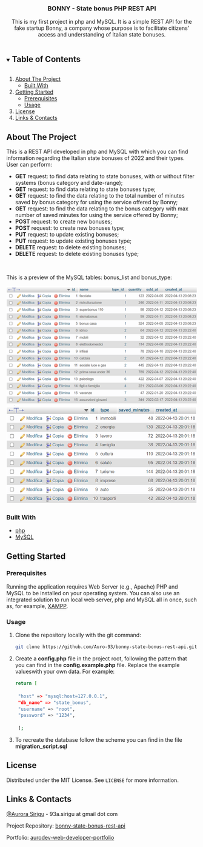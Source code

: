<p align="center">

  <h3 align="center">BONNY - State bonus PHP REST API</h3>

  <p align="center">
    This is my first project in php and MySQL. It is a simple REST API for the fake startup Bonny, a company whose purpose is to facilitate citizens' access and understanding of Italian state bonuses.
  </p>

</p>

<details open="open">
  <summary><h2 style="display: inline-block">Table of Contents</h2></summary>
  <ol>
    <li>
      <a href="#about-the-project">About The Project</a>
      <ul>
        <li><a href="#built-with">Built With</a></li>
      </ul>
    </li>
    <li>
      <a href="#getting-started">Getting Started</a>
      <ul>
        <li><a href="#prerequisites">Prerequisites</a></li>
        <li><a href="#installation">Usage</a></li>
      </ul>
    </li>
    <li><a href="#license">License</a></li>
    <li><a href="#links-contacts">Links & Contacts</a></li>
  </ol>
</details>

## About The Project

This is a REST API developed in php and MySQL with which you can find information regarding the Italian state bonuses of 2022 and their types.
User can perform:

<ul>
<li> <strong>GET</strong> request: to find data relating to state bonuses, with or without filter systems (bonus category and date-range); </li>
<li> <strong>GET</strong> request: to find data relating to state bonuses type; </li>
<li> <strong>GET</strong> request: to find the data relating to the total number of minutes saved by bonus category for using the service offered by Bonny; </li>
<li> <strong>GET</strong> request: to find the data relating to the bonus category with max number of saved minutes for using the service offered by Bonny; </li>
<li> <strong>POST</strong> request: to create new bonuses; </li>
<li> <strong>POST</strong> request: to create new bonuses type; </li>
<li> <strong>PUT</strong> request: to update existing bonuses; </li>
<li> <strong>PUT</strong> request: to update existing bonuses type; </li>
<li> <strong>DELETE</strong> request: to delete existing bonuses; </li>
<li> <strong>DELETE</strong> request: to delete existing bonuses type; </li>
</ul>

<br>

<p>This is a preview of the MySQL tables: bonus_list and bonus_type:</p>

<img src = "assets/screenshots/bonus-list.png" alt = "bonus-list-mysql-table">
<img src = "assets/screenshots/bonus-type.png" alt = "bonus-type-mysql-table">

### Built With

- [php](https://www.php.net/)
- [MySQL](https://www.mysql.com/)

## Getting Started

### Prerequisites

Running the application requires Web Server (e.g., Apache) PHP and MySQL to be installed on your operating system. You can also use an integrated solution to run local web server, php and MySQL all in once, such as, for example, [XAMPP](https://www.apachefriends.org/it/index.html).

### Usage

1. Clone the repository locally with the git command:

   ```sh
   git clone https://github.com/Auro-93/bonny-state-bonus-rest-api.git
   ```

2. Create a <strong>config.php</strong> file in the project root, following the pattern that you can find in the <strong>config.example.php</strong> file. Replace the example values ​​with your own data. For example:

   ```sh
   return [

    "host" => "mysql:host=127.0.0.1",
    "db_name" => "state_bonus",
    "username" => "root",
    "password" => "1234",

    ];

   ```

3. To recreate the database follow the scheme you can find in the file <strong>migration_script.sql </strong>

## License

Distributed under the MIT License. See `LICENSE` for more information.

## Links & Contacts

[@Aurora Sirigu](https://www.linkedin.com/in/aurora-sirigu-a001301b4/) - 93a.sirigu at gmail dot com

Project Repository: [bonny-state-bonus-rest-api](https://github.com/Auro-93/bonny-state-bonus-rest-api)

Portfolio: [aurodev-web-developer-portfolio](https://aurodev-web-developer-portfolio.netlify.app/)

```

```
